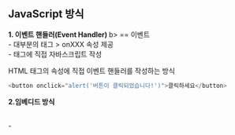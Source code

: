 ## JavaScript 방식

<p> <b>1. 이벤트 핸들러(Event Handler) </b>b> == 이벤트<br> - 대부분의 태그 > onXXX 속성 제공 <br> - 태그에 직접 자바스크립트 작성
</p>


HTML 태그의 속성에 직접 이벤트 핸들러를 작성하는 방식
```javascript
<button onclick="alert('버튼이 클릭되었습니다!')">클릭하세요</button>
```

<p> <b>2.임베디드 방식 </b></p> <br> - <script> 태그 
<p>HTML 문서 안에 <script> 태그를 사용하여 직접 JavaScript 코드를 작성하는 방식</p>

```javascript
    <h1>안녕하세요!</h1>
    <button onclick="showMessage()">클릭하세요</button>

    <script>
        function showMessage() {
            alert("버튼이 클릭되었습니다!");
        }
    </script>
```

<p> <b>3. 외부 방식 </b </p>
<p>JavaScript 코드를 별도의 .js 파일로 저장하고, <script> 태그를 사용해 HTML 파일에서 불러오는 방식</p>

```html
<!DOCTYPE html>
<html lang="ko">
<head>
    <meta charset="UTF-8">
    <meta name="viewport" content="width=device-width, initial-scale=1.0">
    <title>외부 자바스크립트</title>
    <script src="script.js"></script>
</head>
<body>

    <h1>안녕하세요!</h1>
    <button onclick="showMessage()">클릭하세요</button>

</body>
</html>
```

<p> 외부 자바스크립트 파일 (script.js)</p>

```javascript
function showMessage() {
    alert("버튼이 클릭되었습니다!");
}
```
